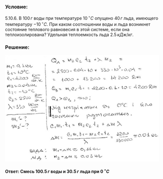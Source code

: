 ###  Условие:

$5.10.6.$ В $100 \,г$ воды при температуре $10 \,^{\circ}C$ опущено $40 \,г$ льда, имеющего температуру $-10 \,^{\circ}C$. При каком соотношении воды и льда возникнет состояние теплового равновесия в этой системе, если она теплоизолирована? Удельная теплоемкость льда $2.5 \,кДж/кг$.

###  Решение:

![|640x443, 67%](../../img/5.10.6/1.jpg)

#### Ответ: Смесь $100.5 \,г$ воды и $30.5 \,г$ льда при $0 \,^{\circ}C$